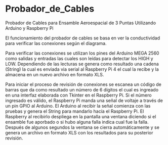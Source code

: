 # Probador_de_Cables
Probador de Cables para Ensamble Aeroespacial de 3 Puntas Utilizando Arduino y Raspberry Pi

El funcionamiento del probador de cables se basa en ver la conductividad para verificar las conexiones según el diagrama.

Para verificar las conexiones se utilizan los pines del Arduino MEGA 2560 como salidas y entradas las cuales son leídas para detectar los HIGH y LOW. Dependiendo de las lecturas se genera como resultado una cadena (String) la cual es enviada via serial al Raspberry Pi 4 el cual la recibe y la almacena en un nuevo archivo en formato XLS.

Para iniciar el proceso de revisión de conexiones se escanea un código de barras que da como resultado un número de 6 dígitos el cual es ingreado en una interfaz elaborada con Tkinter en el Raspberry Pi. Si el número ingresado es válido, el Raspberry Pi manda una señal de voltaje a través de un pin GPIO al Arduino. El Arduino al recibir la señal comienza con las pruebas y genera el String para mandarlo hacía el Raspberry Pi. El Raspberry al recibirlo despliega en la pantalla una ventana diciendo si el ensamble fue aporbado o si hubo alguna falla indica cual fue la falla. Después de algunos segundos la ventana se cierra automáticamente y se genera un archivo en formato XLS con los resultados para su posterior revisión.
